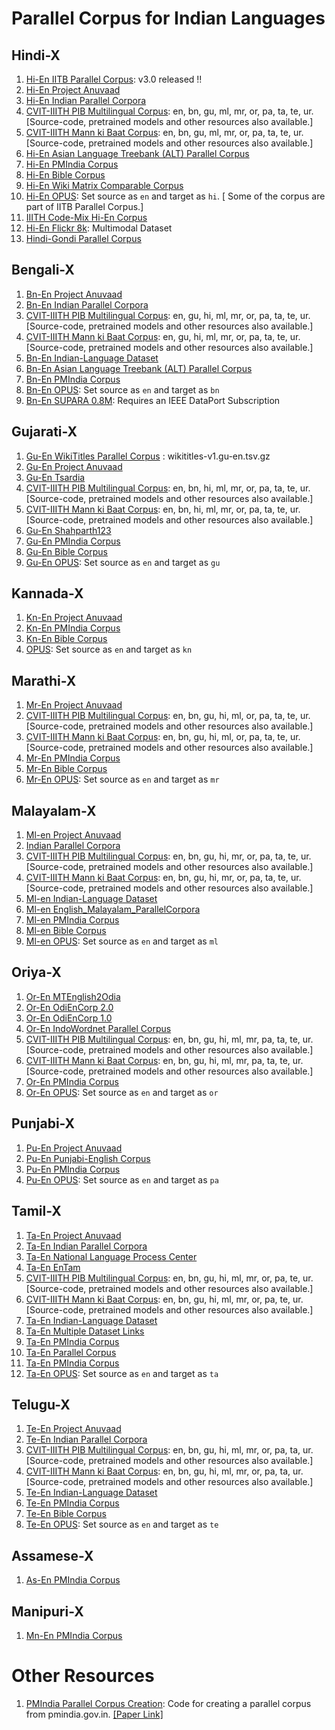 # Parallel Corpus for Indian Languages

## Hindi-X

1. [Hi-En IITB Parallel Corpus](http://www.cfilt.iitb.ac.in/iitb_parallel/): v3.0 released !!
1. [Hi-En Project Anuvaad](https://github.com/project-anuvaad/parallel-corpus)
1. [Hi-En Indian Parallel Corpora](https://github.com/joshua-decoder/indian-parallel-corpora)
1. [CVIT-IIITH PIB Multilingual Corpus](http://preon.iiit.ac.in/~jerin/bhasha/): en, bn, gu, ml, mr, or, pa, ta, te, ur. [Source-code, pretrained models and other resources also available.]
1. [CVIT-IIITH Mann ki Baat Corpus](http://preon.iiit.ac.in/~jerin/bhasha/): en, bn, gu, ml, mr, or, pa, ta, te, ur. [Source-code, pretrained models and other resources also available.]
1. [Hi-En Asian Language Treebank (ALT) Parallel Corpus](http://www2.nict.go.jp/astrec-att/member/mutiyama/ALT/)
1. [Hi-En PMIndia Corpus](http://data.statmt.org/pmindia/)
1. [Hi-En Bible Corpus](http://christos-c.com/bible/)
1. [Hi-En Wiki Matrix Comparable Corpus](https://github.com/facebookresearch/LASER/tree/master/tasks/WikiMatrix)
1. [Hi-En OPUS](http://opus.nlpl.eu/): Set source as `en` and target as `hi`. [ Some of the corpus are part of IITB Parallel Corpus.]
1. [IIITH Code-Mix Hi-En Corpus](https://github.com/mrinaldhar/en-hi-codemixed-corpus)
1. [Hi-En Flickr 8k](https://github.com/madaan/PML4DC-Comparable-Data-Collection): Multimodal Dataset
1. [Hindi-Gondi Parallel Corpus](http://cgnetswara.org/hindi-gondi-corpus.html)

## Bengali-X

1. [Bn-En Project Anuvaad](https://github.com/project-anuvaad/parallel-corpus)
1. [Bn-En Indian Parallel Corpora](https://github.com/joshua-decoder/indian-parallel-corpora)
1. [CVIT-IIITH PIB Multilingual Corpus](http://preon.iiit.ac.in/~jerin/bhasha/): en, gu, hi, ml, mr, or, pa, ta, te, ur. [Source-code, pretrained models and other resources also available.]
1. [CVIT-IIITH Mann ki Baat Corpus](http://preon.iiit.ac.in/~jerin/bhasha/): en, gu, hi, ml, mr, or, pa, ta, te, ur. [Source-code, pretrained models and other resources also available.]
1. [Bn-En Indian-Language Dataset](https://github.com/himanshudce/Indian-Language-Dataset)
1. [Bn-En Asian Language Treebank (ALT) Parallel Corpus](http://www2.nict.go.jp/astrec-att/member/mutiyama/ALT/)
1. [Bn-En PMIndia Corpus](http://data.statmt.org/pmindia/)
1. [Bn-En OPUS](http://opus.nlpl.eu/): Set source as `en` and target as `bn`
1. [Bn-En SUPARA 0.8M](https://ieee-dataport.org/documents/supara08m-balanced-english-bangla-parallel-corpus): Requires an IEEE DataPort Subscription

## Gujarati-X

1. [Gu-En WikiTitles Parallel Corpus](http://data.statmt.org/wikititles/v1/) : wikititles-v1.gu-en.tsv.gz	
1. [Gu-En Project Anuvaad](https://github.com/project-anuvaad/parallel-corpus)
1. [Gu-En Tsardia](https://github.com/shahparth123/eng_guj_parallel_corpus)
1. [CVIT-IIITH PIB Multilingual Corpus](http://preon.iiit.ac.in/~jerin/bhasha/): en, bn, hi, ml, mr, or, pa, ta, te, ur. [Source-code, pretrained models and other resources also available.]
1. [CVIT-IIITH Mann ki Baat Corpus](http://preon.iiit.ac.in/~jerin/bhasha/): en, bn, hi, ml, mr, or, pa, ta, te, ur. [Source-code, pretrained models and other resources also available.]
1. [Gu-En Shahparth123](https://github.com/shahparth123/eng_guj_parallel_corpus)
1. [Gu-En PMIndia Corpus](http://data.statmt.org/pmindia/)
1. [Gu-En Bible Corpus](http://christos-c.com/bible/)
1. [Gu-En OPUS](http://opus.nlpl.eu/): Set source as `en` and target as `gu`

## Kannada-X

1. [Kn-En Project Anuvaad](https://github.com/project-anuvaad/parallel-corpus)
1. [Kn-En PMIndia Corpus](http://data.statmt.org/pmindia/)
1. [Kn-En Bible Corpus](http://christos-c.com/bible/)
1. [OPUS](http://opus.nlpl.eu/): Set source as `en` and target as `kn`


## Marathi-X

1. [Mr-En Project Anuvaad](https://github.com/project-anuvaad/parallel-corpus)
1. [CVIT-IIITH PIB Multilingual Corpus](http://preon.iiit.ac.in/~jerin/bhasha/): en, bn, gu, hi, ml, or, pa, ta, te, ur. [Source-code, pretrained models and other resources also available.]
1. [CVIT-IIITH Mann ki Baat Corpus](http://preon.iiit.ac.in/~jerin/bhasha/): en, bn, gu, hi, ml, or, pa, ta, te, ur. [Source-code, pretrained models and other resources also available.]
1. [Mr-En PMIndia Corpus](http://data.statmt.org/pmindia/)
1. [Mr-En Bible Corpus](http://christos-c.com/bible/)
1. [Mr-En OPUS](http://opus.nlpl.eu/): Set source as `en` and target as `mr`

## Malayalam-X

1. [Ml-en Project Anuvaad](https://github.com/project-anuvaad/parallel-corpus)
1. [Indian Parallel Corpora](https://github.com/joshua-decoder/indian-parallel-corpora)
1. [CVIT-IIITH PIB Multilingual Corpus](http://preon.iiit.ac.in/~jerin/bhasha/): en, bn, gu, hi, mr, or, pa, ta, te, ur. [Source-code, pretrained models and other resources also available.]
1. [CVIT-IIITH Mann ki Baat Corpus](http://preon.iiit.ac.in/~jerin/bhasha/): en, bn, gu, hi, mr, or, pa, ta, te, ur. [Source-code, pretrained models and other resources also available.]
1. [Ml-en Indian-Language Dataset](https://github.com/himanshudce/Indian-Language-Dataset)
1. [Ml-en English_Malayalam_ParallelCorpora](https://github.com/anziasharaf/English_Malayalam_ParallelCorpora)
1. [Ml-en PMIndia Corpus](http://data.statmt.org/pmindia/)
1. [Ml-en Bible Corpus](http://christos-c.com/bible/)
1. [Ml-en OPUS](http://opus.nlpl.eu/): Set source as `en` and target as `ml`

## Oriya-X
1. [Or-En MTEnglish2Odia](https://github.com/OdiaWikimedia/English-Odia)
1. [Or-En OdiEnCorp 2.0](https://lindat.mff.cuni.cz/repository/xmlui/handle/11234/1-3211)
1. [Or-En OdiEnCorp 1.0](https://lindat.mff.cuni.cz/repository/xmlui/handle/11234/1-2879)
1. [Or-En IndoWordnet Parallel Corpus](https://github.com/anoopkunchukuttan/indowordnet_parallel)
1. [CVIT-IIITH PIB Multilingual Corpus](http://preon.iiit.ac.in/~jerin/bhasha/): en, bn, gu, hi, ml, mr, pa, ta, te, ur. [Source-code, pretrained models and other resources also available.]
1. [CVIT-IIITH Mann ki Baat Corpus](http://preon.iiit.ac.in/~jerin/bhasha/): en, bn, gu, hi, ml, mr, pa, ta, te, ur. [Source-code, pretrained models and other resources also available.]
1. [Or-En PMIndia Corpus](http://data.statmt.org/pmindia/)
1. [Or-En OPUS](http://opus.nlpl.eu/): Set source as `en` and target as `or`

## Punjabi-X

1. [Pu-En Project Anuvaad](https://github.com/project-anuvaad/parallel-corpus)
1. [Pu-En Punjabi-English Corpus](https://github.com/ssokhey/english-punjabi-corpus)
1. [Pu-En PMIndia Corpus](http://data.statmt.org/pmindia/)
1. [Pu-En OPUS](http://opus.nlpl.eu/): Set source as `en` and target as `pa`

## Tamil-X

1. [Ta-En Project Anuvaad](https://github.com/project-anuvaad/parallel-corpus)
1. [Ta-En Indian Parallel Corpora](https://github.com/joshua-decoder/indian-parallel-corpora)
1. [Ta-En National Language Process Center](https://github.com/nlpcuom/English-Tamil-Parallel-Corpus)
1. [Ta-En EnTam](http://ufal.mff.cuni.cz/~ramasamy/parallel/html/)
1. [CVIT-IIITH PIB Multilingual Corpus](http://preon.iiit.ac.in/~jerin/bhasha/): en, bn, gu, hi, ml, mr, or, pa, te, ur. [Source-code, pretrained models and other resources also available.]
1. [CVIT-IIITH Mann ki Baat Corpus](http://preon.iiit.ac.in/~jerin/bhasha/): en, bn, gu, hi, ml, mr, or, pa, te, ur. [Source-code, pretrained models and other resources also available.]
1. [Ta-En Indian-Language Dataset](https://github.com/himanshudce/Indian-Language-Dataset)
1. [Ta-En Multiple Dataset Links](https://github.com/praveenjune17/English_Tamil_parallel_corpus)
1. [Ta-En PMIndia Corpus](http://data.statmt.org/pmindia/)
1. [Ta-En Parallel Corpus](https://github.com/achchuthany/En-Ta-Parallel-Corpus)
1. [Ta-En PMIndia Corpus](http://data.statmt.org/pmindia/)
1. [Ta-En OPUS](http://opus.nlpl.eu/): Set source as `en` and target as `ta`

## Telugu-X

1. [Te-En Project Anuvaad](https://github.com/project-anuvaad/parallel-corpus)
1. [Te-En Indian Parallel Corpora](https://github.com/joshua-decoder/indian-parallel-corpora)
1. [CVIT-IIITH PIB Multilingual Corpus](http://preon.iiit.ac.in/~jerin/bhasha/): en, bn, gu, hi, ml, mr, or, pa, ta, ur. [Source-code, pretrained models and other resources also available.]
1. [CVIT-IIITH Mann ki Baat Corpus](http://preon.iiit.ac.in/~jerin/bhasha/): en, bn, gu, hi, ml, mr, or, pa, ta, ur. [Source-code, pretrained models and other resources also available.]
1. [Te-En Indian-Language Dataset](https://github.com/himanshudce/Indian-Language-Dataset)
1. [Te-En PMIndia Corpus](http://data.statmt.org/pmindia/)
1. [Te-En Bible Corpus](http://christos-c.com/bible/)
1. [Te-En OPUS](http://opus.nlpl.eu/): Set source as `en` and target as `te`

## Assamese-X

1. [As-En PMIndia Corpus](http://data.statmt.org/pmindia/)

## Manipuri-X

1. [Mn-En PMIndia Corpus](http://data.statmt.org/pmindia/)

# Other Resources

1. [PMIndia Parallel Corpus Creation](https://github.com/bhaddow/pmindia-crawler): Code for creating a parallel corpus from pmindia.gov.in. [[Paper Link]](https://arxiv.org/abs/2001.09907)
